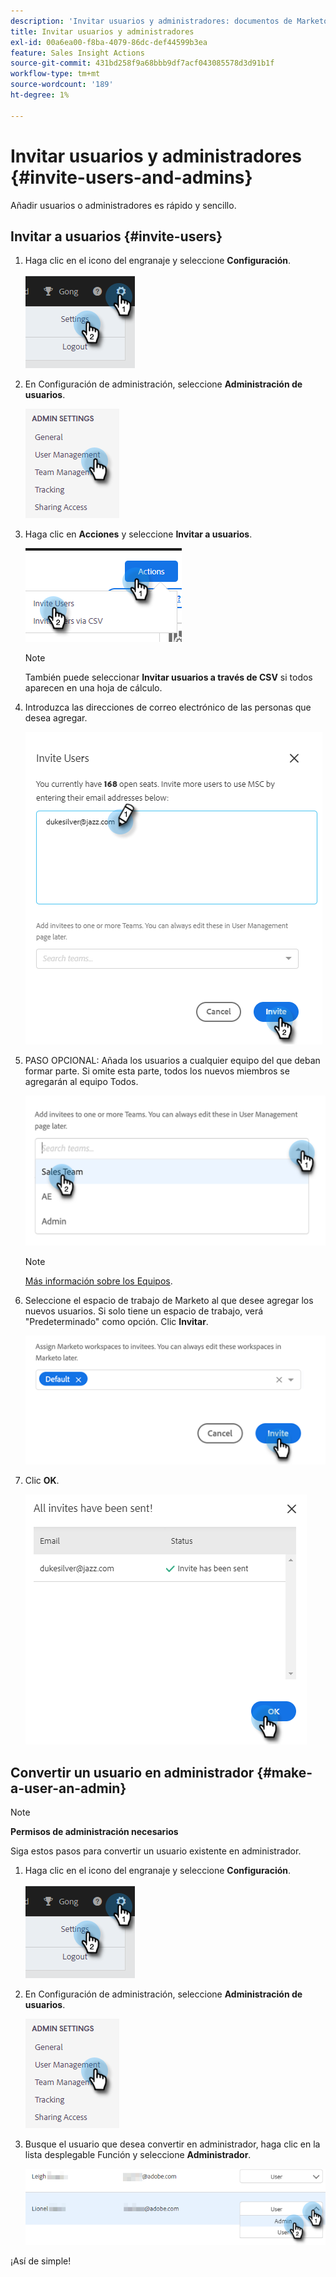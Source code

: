 ```yaml
---
description: 'Invitar usuarios y administradores: documentos de Marketo, documentación del producto'
title: Invitar usuarios y administradores
exl-id: 00a6ea00-f8ba-4079-86dc-def44599b3ea
feature: Sales Insight Actions
source-git-commit: 431bd258f9a68bbb9df7acf043085578d3d91b1f
workflow-type: tm+mt
source-wordcount: '189'
ht-degree: 1%

---
```


# Invitar usuarios y administradores {#invite-users-and-admins}

Añadir usuarios o administradores es rápido y sencillo.

## Invitar a usuarios {#invite-users}

1. Haga clic en el icono del engranaje y seleccione **Configuración**.

   ![](assets/invite-users-and-admins-1.png)

1. En Configuración de administración, seleccione **Administración de usuarios**.

   ![](assets/invite-users-and-admins-2.png)

1. Haga clic en **Acciones** y seleccione **Invitar a usuarios**.

   ![](assets/invite-users-and-admins-3.png)

   >[!NOTE]
   >
   >También puede seleccionar **Invitar usuarios a través de CSV** si todos aparecen en una hoja de cálculo.

1. Introduzca las direcciones de correo electrónico de las personas que desea agregar.

   ![](assets/invite-users-and-admins-4.png)

1. PASO OPCIONAL: Añada los usuarios a cualquier equipo del que deban formar parte. Si omite esta parte, todos los nuevos miembros se agregarán al equipo Todos.

   ![](assets/invite-users-and-admins-5.png)

   >[!NOTE]
   >
   >[Más información sobre los Equipos](/help/marketo/product-docs/marketo-sales-insight/actions/admin/creating-a-team.md).

1. Seleccione el espacio de trabajo de Marketo al que desee agregar los nuevos usuarios. Si solo tiene un espacio de trabajo, verá &quot;Predeterminado&quot; como opción. Clic **Invitar**.

   ![](assets/invite-users-and-admins-6.png)

1. Clic **OK**.

   ![](assets/invite-users-and-admins-7.png)

## Convertir un usuario en administrador {#make-a-user-an-admin}

>[!NOTE]
>
>**Permisos de administración necesarios**

Siga estos pasos para convertir un usuario existente en administrador.

1. Haga clic en el icono del engranaje y seleccione **Configuración**.

   ![](assets/invite-users-and-admins-8.png)

1. En Configuración de administración, seleccione **Administración de usuarios**.

   ![](assets/invite-users-and-admins-9.png)

1. Busque el usuario que desea convertir en administrador, haga clic en la lista desplegable Función y seleccione **Administrador**.

   ![](assets/invite-users-and-admins-10.png)

¡Así de simple!
